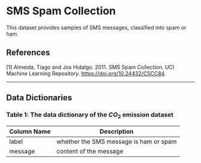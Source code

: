 # SMS Spam Collection

This dataset provides samples of SMS messages, classified into spam or ham.

## References
[1] Almeida, Tiago and Jos Hidalgo. 2011. SMS Spam Collection. UCI Machine Learning Repository. https://doi.org/10.24432/C5CC84.

---
## Data Dictionaries
### Table 1: The data dictionary of the $CO_2$ emission dataset
| Column Name      | Description                                                  |
|------------------|--------------------------------------------------------------|
| label | whether the SMS message is ham or spam            |
| message      | content of the message                               |